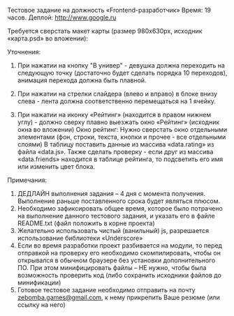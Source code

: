 Тестовое задание на должность «Frontend-разработчик»
Время: 19 часов.
Деплой: http://www.google.ru

Требуется сверстать макет карты  (размер 980х630px, исходник «карта.psd» во вложении):

Уточнения:
1) При нажатии на кнопку "В универ" - девушка должна переходить на следующую точку (достаточно будет сделать порядка 10 переходов), анимация перехода должна быть плавной. 

2) При нажатии на стрелки слайдера (влево и вправо) в блоке внизу слева - лента должна соответственно перемещаться на 1 ячейку.

3) При нажатии на иконку «Рейтинг» (находится в правом нижнем углу) - должно сверху плавно выезжать окно «Рейтинг» (исходник окна во вложении)
Окно рейтинг: 
Нужно сверстать окно отдельными элементами (фон, строки, текста, кнопки и прочее - все отдельными слоями)
В таблицу поставить данные из массива «data.rating» из файла «data.js». 
Также сделать проверку - если друг из массива «data.friends» находится в таблице рейтинга, то подсветить его имя или изменить цвет блока.

Примечания:
1) ДЕДЛАЙН выполнения задания – 4 дня с момента получения. 
Выполнение раньше поставленного срока будет являться плюсом.
2) Необходимо зафиксировать общее время, которое было потрачено на выполнение данного тестового задания, и указать его в файле README.txt (файл положить в корне проекта)
3) Желательно использовать чистый (ванильный) js, разрешается использование библиотеки «Underscore»
4) Если во время разработки проект разбивается на модули, то перед отправкой на проверку его необходимо скомпилировать, чтобы он открывался в обычном браузере без установки дополнительного ПО. При этом минифицировать файлы – НЕ нужно, чтобы была возможность проверить код (либо сохранить исходники файлов до минификации)
5) Готовое тестовое задание необходимо отправить на почту zebomba.games@gmail.com, к нему прикрепить Ваше резюме (или ссылку на него)
